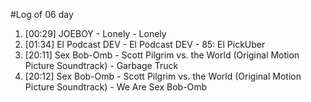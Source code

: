 #Log of 06 day

1. [00:29] JOEBOY - Lonely - Lonely
1. [01:34] El Podcast DEV - El Podcast DEV - 85: El PickUber
1. [20:11] Sex Bob-Omb - Scott Pilgrim vs. the World (Original Motion Picture Soundtrack) - Garbage Truck
1. [20:12] Sex Bob-Omb - Scott Pilgrim vs. the World (Original Motion Picture Soundtrack) - We Are Sex Bob-Omb
